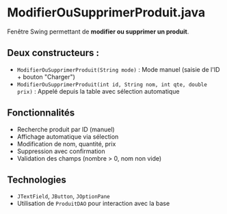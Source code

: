 # ModifierOuSupprimerProduit.java

Fenêtre Swing permettant de **modifier ou supprimer un produit**.

## Deux constructeurs :
- `ModifierOuSupprimerProduit(String mode)` : Mode manuel (saisie de l'ID + bouton "Charger")
- `ModifierOuSupprimerProduit(int id, String nom, int qte, double prix)` : Appelé depuis la table avec sélection automatique

## Fonctionnalités
- Recherche produit par ID (manuel)
- Affichage automatique via sélection
- Modification de nom, quantité, prix
- Suppression avec confirmation
- Validation des champs (nombre > 0, nom non vide)

## Technologies
- `JTextField`, `JButton`, `JOptionPane`
- Utilisation de `ProduitDAO` pour interaction avec la base
